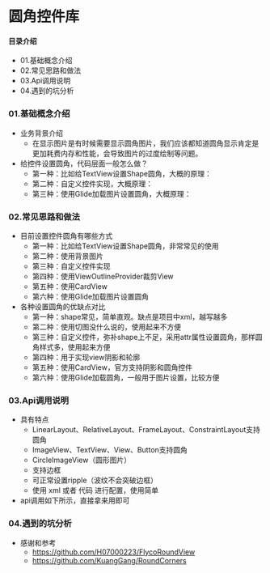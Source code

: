 # 圆角控件库
#### 目录介绍
- 01.基础概念介绍
- 02.常见思路和做法
- 03.Api调用说明
- 04.遇到的坑分析



### 01.基础概念介绍
- 业务背景介绍
    - 在显示图片是有时候需要显示圆角图片，我们应该都知道圆角显示肯定是更加耗费内存和性能，会导致图片的过度绘制等问题。
- 给控件设置圆角，代码层面一般怎么做？
    - 第一种：比如给TextView设置Shape圆角，大概的原理：
    - 第二种：自定义控件实现，大概原理：
    - 第三种：使用Glide加载图片设置圆角，大概原理：


### 02.常见思路和做法
- 目前设置控件圆角有哪些方式
    - 第一种：比如给TextView设置Shape圆角，非常常见的使用
    - 第二种：使用背景图片
    - 第三种：自定义控件实现
    - 第四种：使用ViewOutlineProvider裁剪View
    - 第五种：使用CardView
    - 第六种：使用Glide加载图片设置圆角
- 各种设置圆角的优缺点对比
    - 第一种：shape常见，简单直观。缺点是项目中xml，越写越多
    - 第二种：使用切图没什么说的，使用起来不方便
    - 第三种：自定义控件，弥补shape上不足，采用attr属性设置圆角，那样圆角样式多，使用起来方便
    - 第四种：用于实现view阴影和轮廓
    - 第五种：使用CardView，官方支持阴影和圆角控件
    - 第六种：使用Glide加载圆角，一般用于图片设置，比较方便




### 03.Api调用说明
- 具有特点
    - LinearLayout、RelativeLayout、FrameLayout、ConstraintLayout支持圆角
    - ImageView、TextView、View、Button支持圆角
    - CircleImageView（圆形图片）
    - 支持边框
    - 可正常设置ripple（波纹不会突破边框）
    - 使用 xml 或者 代码 进行配置，使用简单
- api调用如下所示，直接拿来用即可


### 04.遇到的坑分析












- 感谢和参考
    - https://github.com/H07000223/FlycoRoundView
    - https://github.com/KuangGang/RoundCorners











